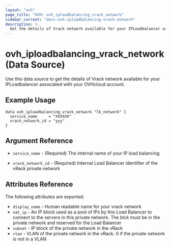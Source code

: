 ```yaml
---
layout: "ovh"
page_title: "OVH: ovh_iploadbalancing_vrack_network"
sidebar_current: "docs-ovh-iploadbalancing-vrack-network"
description: |-
  Get the details of Vrack network available for your IPLoadbalancer associated with your OVHcloud account.
---
```


# ovh_iploadbalancing_vrack_network (Data Source)

Use this data source to get the details of Vrack network available for your IPLoadbalancer associated with your OVHcloud account.

## Example Usage

```hcl
data ovh_iploadbalancing_vrack_network "lb_network" {
  service_name     = "XXXXXX"
  vrack_network_id = "yyy"
}
```

## Argument Reference


* `service_name` - (Required) The internal name of your IP load balancing

* `vrack_network_id` - (Required) Internal Load Balancer identifier of the vRack private network


## Attributes Reference

The following attributes are exported:

* `display_name` - Human readable name for your vrack network
* `nat_ip` - An IP block used as a pool of IPs by this Load Balancer to connect to the servers in this private network. The blck must be in the private network and reserved for the Load Balancer
* `subnet` - IP block of the private network in the vRack
* `vlan` - VLAN of the private network in the vRack. 0 if the private network is not in a VLAN

